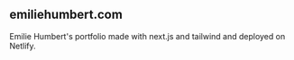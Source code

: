 ## emiliehumbert.com

Emilie Humbert's portfolio made with next.js and tailwind and deployed on Netlify.
